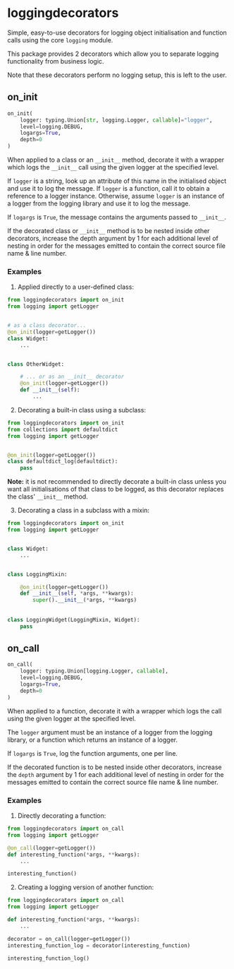 # loggingdecorators

Simple, easy-to-use decorators for logging object initialisation and function calls using the
core `logging` module.

This package provides 2 decorators which allow you to separate logging functionality
from business logic.

Note that these decorators perform no logging setup, this is left to the user.

## on_init

```python
on_init(
    logger: typing.Union[str, logging.Logger, callable]="logger",
    level=logging.DEBUG,
    logargs=True,
    depth=0
)
```

When applied to a class or an `__init__` method, decorate it with a wrapper which logs the `__init__` call using the
given logger at the specified level.

If `logger` is a string, look up an attribute of this name in the initialised object and use it to log the message. If `logger` is a function, call it to obtain a reference to a logger instance.
Otherwise, assume `logger` is an instance of a logger from the logging library and use it to log the message.

If `logargs` is `True`, the message contains the arguments passed to `__init__`.

If the decorated class or `__init__` method is to be nested inside other decorators, increase the depth argument by 1
for each additional level of nesting in order for the messages emitted to contain the correct source file name &
line number.

### Examples

1. Applied directly to a user-defined class:

```python
from loggingdecorators import on_init
from logging import getLogger


# as a class decorator...
@on_init(logger=getLogger())
class Widget:
    ...


class OtherWidget:

    # ... or as an __init__ decorator
    @on_init(logger=getLogger())
    def __init__(self):
        ...
```

2. Decorating a built-in class using a subclass:

```python
from loggingdecorators import on_init
from collections import defaultdict
from logging import getLogger


@on_init(logger=getLogger())
class defaultdict_log(defaultdict):
    pass
```

**Note:** it is not recommended to directly decorate a built-in class unless you want
all initialisations of that class to be logged, as this decorator replaces the class'
`__init__` method.

3. Decorating a class in a subclass with a mixin:

```python
from loggingdecorators import on_init
from logging import getLogger


class Widget:
    ...


class LoggingMixin:

    @on_init(logger=getLogger())
    def __init__(self, *args, **kwargs):
        super().__init__(*args, **kwargs)
        
        
class LoggingWidget(LoggingMixin, Widget):
    pass
```

## on_call

```python
on_call(
    logger: typing.Union[logging.Logger, callable],
    level=logging.DEBUG,
    logargs=True,
    depth=0
)
```

When applied to a function, decorate it with a wrapper which logs the call using the given logger at the specified
level.

The `logger` argument must be an instance of a logger from the logging library, or a function which returns an instance of a logger.

If `logargs` is `True`, log the function arguments, one per line.

If the decorated function is to be nested inside other decorators, increase the `depth` argument by 1 for each
additional level of nesting in order for the messages emitted to contain the correct source file name & line number.

### Examples

1. Directly decorating a function:

```python
from loggingdecorators import on_call
from logging import getLogger

@on_call(logger=getLogger())
def interesting_function(*args, **kwargs):
    ...

interesting_function()
```

2. Creating a logging version of another function:

```python
from loggingdecorators import on_call
from logging import getLogger

def interesting_function(*args, **kwargs):
    ...

decorator = on_call(logger=getLogger())
interesting_function_log = decorator(interesting_function)

interesting_function_log()
```
